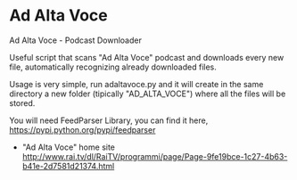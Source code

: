 Ad Alta Voce
============

Ad Alta Voce - Podcast Downloader 

Useful script that scans "Ad Alta Voce" podcast and downloads every 
new file, automatically recognizing already downloaded files.

Usage is very simple, run adaltavoce.py and it will create in the same
directory a new folder (tipically "AD_ALTA_VOCE") where all the files
will be stored.

You will need FeedParser Library, you can find it here, https://pypi.python.org/pypi/feedparser

* "Ad Alta Voce" home site 
    http://www.rai.tv/dl/RaiTV/programmi/page/Page-9fe19bce-1c27-4b63-b41e-2d7581d21374.html
    
